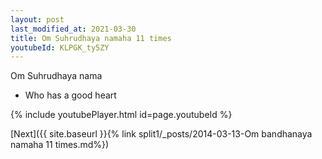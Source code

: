 ```yaml
---
layout: post
last_modified_at: 2021-03-30
title: Om Suhrudhaya namaha 11 times
youtubeId: KLPGK_ty5ZY
---
```

 
 
Om Suhrudhaya nama 
 
 -  Who has a good heart 
 
  
 
  
 
 
 
 
 
 


{% include youtubePlayer.html id=page.youtubeId %}
 
[Next]({{ site.baseurl }}{% link  split1/_posts/2014-03-13-Om bandhanaya namaha 11 times.md%})
 
